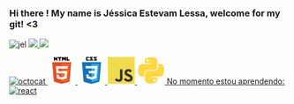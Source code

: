 ### Hi there ! My name is Jéssica Estevam Lessa, welcome for my git! <3

<img src="https://user-images.githubusercontent.com/93428392/224326504-8f72cff3-fd93-4a1c-92fc-2c330ac7260f.png" alt="jel" height="200"/>

  <a href="https://github.com/Jessicalesssa">
  <img width="48%" src="https://github-readme-stats.vercel.app/api?username=Jessicalessa&show_icons=true&theme=onedark&include_all_commits=true&count_private=true"/>
  <img width="40%" src="https://github-readme-stats.vercel.app/api/top-langs/?username=Jessicalessa&layout=compact&langs_count=7&theme=onedark"/>

<p >
<img src="https://user-images.githubusercontent.com/93428392/224031652-282e110f-6191-4f2e-80cc-178a116f187d.png" alt="octocat" width="100" height="100"/>
<img src="https://raw.githubusercontent.com/devicons/devicon/master/icons/html5/html5-original-wordmark.svg" alt="html5" width="50" height="50"/> 
<img src="https://raw.githubusercontent.com/devicons/devicon/master/icons/css3/css3-original-wordmark.svg" alt="css3" width="50" height="50"/> 
<img src="https://raw.githubusercontent.com/devicons/devicon/master/icons/javascript/javascript-original.svg" alt="javascript" width="50" height="50"/> 
<img src="https://raw.githubusercontent.com/devicons/devicon/master/icons/python/python-plain.svg" alt="Python" width="50" height="50" />
No momento estou aprendendo:
<img src="https://icongr.am/devicon/java-original.svg?size=128&color=currentColor

" alt="react" width="50" height="50"/>
</p>
